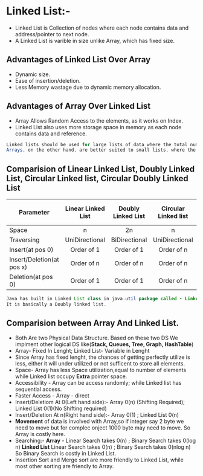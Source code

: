 # Linked List:-
* Linked List is Collection of nodes where each node contains data and address/pointer to next node.
* A Linked List is varible in size unlike Array, which has fixed size.

## Advantages of Linked List Over Array
* Dynamic size.
* Ease of insertion/deletion.
* Less Memory wastage due to dynamic memory allocation.

## Advantages of Array Over Linked List
* Array Allows Random Access to the elements, as it works on Index.
* Linked List also uses more storage space in memory as each node contains data and reference.

```java
Linked lists should be used for large lists of data where the total number of items in the list is changing/not known in advance. 
Arrays, on the other hand, are better suited to small lists, where the maximum number of items that could be on the list is known. 
```

## Comparision of Linear Linked List, Doubly Linked List, Circular Linked list, Circular Doubly Linked List

|Parameter 	      | Linear Linked List   | Doubly Linked List   | Circular Linked list  | Circular Doubly Linked List |
| --------------- |:--------------------:|:--------------------:|:---------------------:| ---------------------------:|
|Space            | n 					 | 2n                  | n                      | 2n                         |
|Traversing		|UniDirectional		 |BiDirectional		  |UniDirectional		|BiDirectional				 |
|Insert(at pos 0) |Order of 1			 |Order of 1          |Order of n           | Order of 1                 |
|Insert/Deletion(at pos x) |Order of n			 |Order of n          |Order of n           | Order of n                 |
|Deletion(at pos 0) |Order of 1			 |Order of 1          |Order of n           | Order of 1                 |

```java
Java has built in Linked List class in java.util package called - Linked List
It is basically a Doubly linked list. 
```
## Comparision between Array And Linked List.
* Both Are two Physical Data Structure. Based on these two DS We implment other logical DS like(**Stack, Queues, Tree, Graph, HashTable**)
* Array- Fixed In Lenght; Linked List- Variable in Lenght
* Since Array has fixed lenght, the chances of getting perfectly utilize is less, either it will under utilized or not sufficent to store all elements.
* Space- Array has less Space utilization,equal to number of elements while Linked list occupy **Extra** pointer space.
* Accessibility - Array can be access randomly; while Linked list has sequential access.
* Faster Access - Array - direct 
* Insert/Deletiom At 0(Left hand side):-  Array 0(n) (Shifting Required); Linked List 0(1)(No Shifting required)
* Insert/Deletion At n(Right hand side):- Array 0(1) ; Linked List 0(n)
* **Movement** of data is involved with Array,so if integer say 2 byte we need to move but for complec onject 1000 byte may need to move. So Array is costly here.
* Searching:-
	**Array** - 	Linear Search takes 0(n) ; Binary Search takes 0(log n)
	**Linked List** Linear Search takes 0(n) ; Binary Search takes 0(nlog n)
	So Binary Search is costly in Linked List.
* Insertion Sort and Merge sort are more friendly to Linked List, while most other sorting are friendly to Array.


